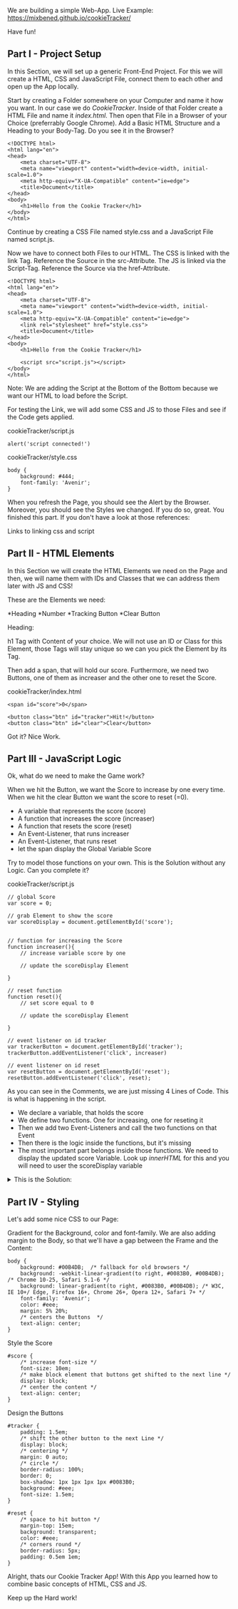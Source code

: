 We are building a simple Web-App. Live Example: https://mixbened.github.io/cookieTracker/

Have fun!

## Part I - Project Setup

In this Section, we will set up a generic Front-End Project. For this we will create a HTML, CSS and JavaScript File, connect them to each other and open up the App locally.

Start by creating a Folder somewhere on your Computer and name it how you want. In our case we do *CookieTracker*. Inside of that Folder create a HTML File and name it *index.html*. Then open that File in a Browser of your Choice (preferrably Google Chrome). Add a Basic HTML Structure and a Heading to your Body-Tag. Do you see it in the Browser? 


    <!DOCTYPE html>
    <html lang="en">
    <head>
        <meta charset="UTF-8">
        <meta name="viewport" content="width=device-width, initial-scale=1.0">
        <meta http-equiv="X-UA-Compatible" content="ie=edge">
        <title>Document</title>
    </head>
    <body>
        <h1>Hello from the Cookie Tracker</h1>
    </body>
    </html>

Continue by creating a CSS File named style.css and a JavaScript File named script.js.

Now we have to connect both Files to our HTML. The CSS is linked with the link Tag. Reference the Source in the src-Attribute. The JS is linked via the Script-Tag. Reference the Source via the href-Attribute.

    <!DOCTYPE html>
    <html lang="en">
    <head>
        <meta charset="UTF-8">
        <meta name="viewport" content="width=device-width, initial-scale=1.0">
        <meta http-equiv="X-UA-Compatible" content="ie=edge">
        <link rel="stylesheet" href="style.css">
        <title>Document</title>
    </head>
    <body>
        <h1>Hello from the Cookie Tracker</h1>

        <script src="script.js"></script>
    </body>
    </html>

Note: We are adding the Script at the Bottom of the Bottom because we want our HTML to load before the Script.

For testing the Link, we will add some CSS and JS to those Files and see if the Code gets applied.

cookieTracker/script.js
    
    alert('script connected!')

cookieTracker/style.css

    body {
        background: #444;
        font-family: 'Avenir';
    }

When you refresh the Page, you should see the Alert by the Browser. Moreover, you should see the Styles we changed. If you do so, great. You finished this part. If you don't have a look at those references:

Links to linking css and script

## Part II - HTML Elements

In this Section we will create the HTML Elements we need on the Page and then, we will name them with IDs and Classes that we can address them later with JS and CSS!

These are the Elements we need: 

*Heading
*Number
*Tracking Button
*Clear Button

Heading: 

h1 Tag with Content of your choice. We will not use an ID or Class for this Element, those Tags will stay unique so we can you pick the Element by its Tag.

Then add a span, that will hold our score. Furthermore, we need two Buttons, one of them as increaser and the other one to reset the Score.

cookieTracker/index.html

    <span id="score">0</span>

    <button class="btn" id="tracker">Hit!</button>
    <button class="btn" id="clear">Clear</button>


Got it? Nice Work.

## Part III - JavaScript Logic

Ok, what do we need to make the Game work?

When we hit the Button, we want the Score to increase by one every time. When we hit the clear Button we want the score to reset (=0).

* A variable that represents the score (score)
* A function that increases the score (increaser)
* A function that resets the score (reset)
* An Event-Listener, that runs increaser
* An Event-Listener, that runs reset
* let the span display the Global Variable Score

Try to model those functions on your own. This is the Solution without any Logic. Can you complete it?

cookieTracker/script.js

    // global Score 
    var score = 0;

    // grab Element to show the score
    var scoreDisplay = document.getElementById('score');


    // function for increasing the Score
    function increaser(){
        // increase variable score by one

        // update the scoreDisplay Element
        
    }

    // reset function
    function reset(){
        // set score equal to 0

        // update the scoreDisplay Element

    }

    // event listener on id tracker
    var trackerButton = document.getElementById('tracker');
    trackerButton.addEventListener('click', increaser)

    // event listener on id reset
    var resetButton = document.getElementById('reset');
    resetButton.addEventListener('click', reset);


As you can see in the Comments, we are just missing 4 Lines of Code.
This is what is happening in the script. 

* We declare a variable, that holds the score
* We define two functions. One for increasing, one for reseting it
* Then we add two Event-Listeners and call the two functions on that Event
* Then there is the logic inside the functions, but it's missing
* The most important part belongs inside those functions. We need to display the updated score Variable. Look up *innerHTML* for this and you will need to user the scoreDisplay variable

<details><summary>This is the Solution:</summary>


    // global Score 
    var score = 0;

    // grab Element to show the score
    var scoreDisplay = document.getElementById('score');


    // function for increasing the Score
    function increaser(){
        // increase variable score by one
        score++;
        // update the scoreDisplay Element
        scoreDisplay.innerHTML = score;
    }

    // reset function
    function reset(){
        // set score equal to 0
        score = 0;
        // update the scoreDisplay Element
        scoreDisplay.innerHTML = score;
    }

    // event listener on id tracker
    var trackerButton = document.getElementById('tracker');
    trackerButton.addEventListener('click', increaser)

    // event listener on id reset
    var resetButton = document.getElementById('reset');
    resetButton.addEventListener('click', reset);
</details>

## Part IV - Styling

Let's add some nice CSS to our Page:

Gradient for the Background, color and font-family. We are also adding margin to the Body, so that we'll have a gap between the Frame and the Content:

    body {
        background: #00B4DB;  /* fallback for old browsers */
        background: -webkit-linear-gradient(to right, #0083B0, #00B4DB);  /* Chrome 10-25, Safari 5.1-6 */
        background: linear-gradient(to right, #0083B0, #00B4DB); /* W3C, IE 10+/ Edge, Firefox 16+, Chrome 26+, Opera 12+, Safari 7+ */
        font-family: 'Avenir';
        color: #eee;
        margin: 5% 20%;
        /* centers the Buttons  */
        text-align: center;
    }

Style the Score

    #score {
        /* increase font-size */
        font-size: 10em;
        /* make block element that buttons get shifted to the next line */
        display: block;
        /* center the content */
        text-align: center;
    }

Design the Buttons

    #tracker {
        padding: 1.5em;
        /* shift the other button to the next Line */
        display: block;
        /* centering */
        margin: 0 auto;
        /* circle */
        border-radius: 100%;
        border: 0;
        box-shadow: 1px 1px 1px 1px #0083B0;
        background: #eee;
        font-size: 1.5em;
    }

    #reset {
        /* space to hit button */
        margin-top: 15em;
        background: transparent;
        color: #eee;
        /* corners round */
        border-radius: 5px;
        padding: 0.5em 1em;
    }

Alright, thats our Cookie Tracker App! With this App you learned how to combine basic concepts of HTML, CSS and JS.

Keep up the Hard work!




